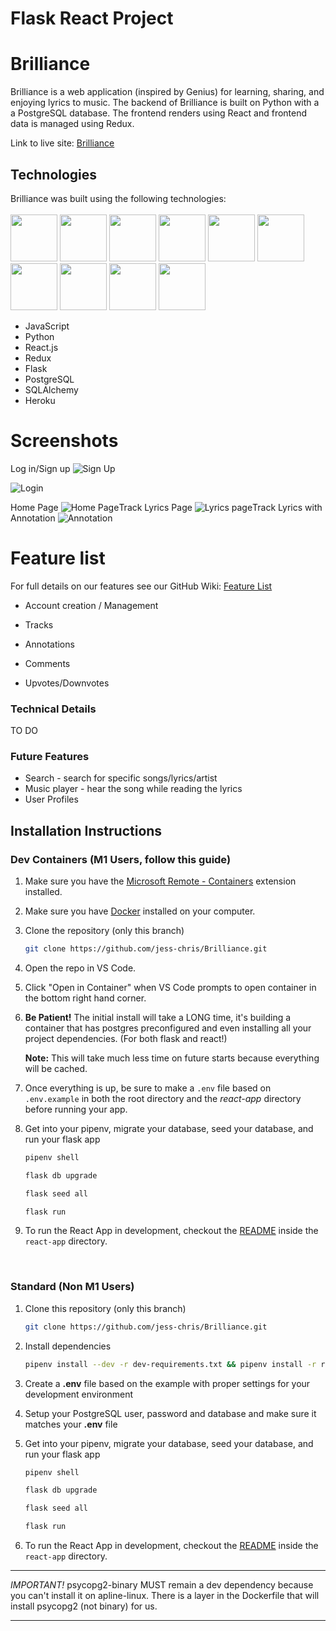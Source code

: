 # Flask React Project

# Brilliance

Brilliance is a web application (inspired by Genius) for learning, sharing, and enjoying lyrics to music. The backend of Brilliance is built on Python with a a PostgreSQL database. The frontend renders using React and frontend data is managed using Redux.

Link to live site: [Brilliance](https://brilliance-python.herokuapp.com)

## Technologies

Brilliance was built using the following technologies:
<br>
<br>
<img src="https://cdn.jsdelivr.net/gh/devicons/devicon/icons/javascript/javascript-original.svg" style="width:75px;" />
<img src="https://cdn.jsdelivr.net/gh/devicons/devicon/icons/python/python-original-wordmark.svg" style="width:75px;" />
<img src="https://cdn.jsdelivr.net/gh/devicons/devicon/icons/react/react-original-wordmark.svg" style="width:75px;" />
<img src="https://cdn.jsdelivr.net/gh/devicons/devicon/icons/redux/redux-original.svg" style="width:75px;" />
<img src="https://cdn.jsdelivr.net/gh/devicons/devicon/icons/flask/flask-original.svg" style="width:75px;" />
<img src="https://cdn.jsdelivr.net/gh/devicons/devicon/icons/postgresql/postgresql-original-wordmark.svg" style="width:75px;" />
<img src="https://cdn.jsdelivr.net/gh/devicons/devicon/icons/sqlalchemy/sqlalchemy-original.svg" style="width:75px;" />
<img src="https://cdn.jsdelivr.net/gh/devicons/devicon/icons/heroku/heroku-plain-wordmark.svg" style="width:75px;" />
<img src="https://cdn.jsdelivr.net/gh/devicons/devicon/icons/css3/css3-plain-wordmark.svg" style="width:75px;" />
<img src="https://cdn.jsdelivr.net/gh/devicons/devicon/icons/vscode/vscode-original-wordmark.svg" style="width:75px;" />
* JavaScript
* Python
* React.js
* Redux
* Flask
* PostgreSQL
* SQLAlchemy
* Heroku


# Screenshots
Log in/Sign up
![Sign Up](https://lh3.googleusercontent.com/qWyc4qKLM5UAPagJuDEvBzzo2xNCNsGFMOd6A5V4B75oUOlVl27kNMbnBCddbWMJzE6zcZ1nulqwd-foOZoMPKkXiMm-FN2ONGeYN6CAqTKqkSPGRtrau_G6aNwHSD8l3_7uc0Mg0crQmEj9SVf42RNg3HcBd4YsRKEOMLc1N6pn0nakBWsVxkepWnqvlBTOu92Z7_w-T2UL2hgpszZ7qLiZscGbjbpcL0fz6Ec5XRg1007mUX1sG3bLBvbtF00mo-cM8bt2-0G1-2ifjMJuUxpO5_nNOT_WVLlyvJDhSEVxMpokpc7DSatWB95NWOnCYEgnkcqAHG0phTRgPXEyLeJd1Uu5jVNjNHpLf25To-F7JOU6tmEJaifpYvx_yFczgWz6Ulff3M2V63xWcnO7NlVCNRCyAPoS_R3n6gtbH_zM8t80jpX6WOcn6EQ6OUlFcqKOtVoaN10WCUz0ApgwM6LHiUFYvVIO3SZbOoNVAoxdiwamme63f2GVou-s2pU5RIpL3f9Q_UU8hjng4rWCG_uGFBOKbFw7JY7ed7MN3vMQ6cwRUy3NKpZWDc4Un5Kpl8umZeVP2Sw_Wi2H_1YKtoTHP7tqkK4z0HakbvCaAdC0830NpPFE9VtpX05iBRZJE1TNPtVQ7gXA2fiO4OMuwdv4J3Fc76xOvBqjNjj83K1ol6BrSQp6JqjfisZb60t_lH4okGTcbdWnJVzT26Qv0rCZfZGr2Ojt8-vxAgo4xALmaDzVPbJU4TFfTtJIrzHgrlGD3N2J5xmTaTu754Bd_Iljecv_xq-nfMmN=w1900-h927-no?authuser=0)

![Login](https://lh3.googleusercontent.com/KTqAgIL8U1NZcLmFUD-5TDJZd_JaqRJGQIOMk_CKNufJ_bkSpaoqwkztRji3uw_mMi8XZI0_7oOuWyvSHdtvikzse9ADCzIhfIkgcYa0SInEDHkosPRa2jkBNHlQcJcaVOlQrtR3FEfMlPJD116K5y5Y_FJ4ulLGUHAKCrEeOiaSWtCNjbIEQKDz5U3of1OgtVY9xI1Eyu0YpI6UmrtnLwivYcGT4Qm5jmTz3LRU3wXKkD3zsENxpDDP5fUXVUOf0mrX1LiCRyn4r9rkoTy-2BQw4LV075XF-yTcM2qJ5W1fVoXTefsuwt-ZujfXEUh9MYojg6GCaTWsWFnv4NZiBDKpifA0kbLCTHZCtSV5z9abz5ZiIcAmEm33mWEsMdCztF17LlGiV6cG3DYQEYc37Jrywl5mxmsq2MePOTesdMFwLecqY6jlNn1nZysQw6YyT6XpYQ5w_Pk_lMJsWF4n3zNNRr5mg858R_fQhzcEo7FGo_chsEPlXR62lDWvsXNeg5lhBUWL2Wz_TdTxa5rx0IzqgF2XHjIwO_Gk0QxNS6Mbvb3TJTKllmqZzp0CqIGKzhXGz4RKrR60CNKvU2LL9zY1pAgFlq6TLwSHFILlkjJNRrsa3sCNK8mqJZVmvYqZ-eq9acaWpO_k2I1o7F2XKWt-BeOzzC58nUiDAFAU8fLGGm-2SahrtNDob9b-F2FtT9O4ixh0UmrOlCixsA7UF63Qa_tbLVkOxX2Z5at1ClimxiKCgWD83HleyFhDKOV-dzXICk7jjPnFu5iQ3Q2zIliZymOpXqLCxyfn=w1904-h927-no?authuser=0)

Home Page
![Home Page](https://lh3.googleusercontent.com/-x0ryKfw13JdhRd1Y_H9j4YAexFL4WuumVPj7QHBFju45PBzHLov91nueUB_mKcZCporeJQ4A7MF4Z0E1Ed5IuzxK0G-Bjmvf9HG-uM9lxQCiel1cCNtFQIZqA5gMN8Oda8CZNAbKlYzJEytfND69Vizj7qt_QlxkkXEvrke59g5ncgdJpcD7pYNkC4LL1mvzb53nnugdlVsZ6dhaEBh5MLno6u-7rKLlDtJ51vWBRg-vyd3liWpnWNqH5qDQfdsVHC--CLdBznlBsOTequZw8opN7u7NXpGY7zBRaT9g3wF9Gc1QTwPSgaMKFj4dWe3cUYuII-b2T8ZJttqSbvWa_ScPSxdEHKll_r6v161Pv3w2HE1lfujL88o11BkaJH8ZhWKHgz-jJQQ2YvQmi0on571inH1znc4Oy8AE6HdvUUKJsQGD_xBMyMq88tSGaZgBByVnzF0e-052P55JkpBlP9_8AKZH72nO8kb5mfmZFcgfckV_0qCU3-FodZZfpNuomb87cyTfsWvlVqzSBTV2W7w8uBjNz0Xz0pbTssij19gMtKH2LcDfHfou4AGWhALnhBfeIssxmxTs42aqnHtoxoK2WMufi5JS1rDBvpvnrgu0BHze4ukJ2O4gP2Qd6xXvmfqEiXRrVzJhgoFFJ6gf19ZlmccmUHBFj4DcQlUuAUuFVGxRQM-PlGbdv07lXS2NNazNns2NEMVj3YR3pdfTNFqmCvvKmOTa8hjN_YU401vR7YPPSMBdl5ShSMu3pFTcUq1bJgxInZOTjDOaT7ctECLRo2PFmbpBBfv=w1902-h927-no?authuser=0)Track Lyrics Page
![Lyrics page](https://lh3.googleusercontent.com/u2PZmY9P7u4nW9pIpANw1X5nFcWSCPoyKpacztUlgWEzIAYjZi8IHTcN5eP-JzIYCfxRX1UuUWb1_UtzWaRniN934nLY1XEXzg_CusGugUMbRmkuaXuMY4pQdq6J0f4QQWqn9TGTE7m01_513nQQYKtOl2yDRD12JQPSrXeoozWmVd-B4iuDAJ7Be2y8aoDIfe29lfJ-qCugbeSXv7Zkhdcc-klePK1NJCmqpZ199R1IpADuVKOAGU8mvFjwp7mTp2tC9cIcUdCR4LgHwu3vNV0qpjo8wvMuX7B9jvKazJCeRupv_mpEdpqnSQBFVTkuTt4ST1Jct6qBAHAcEg_lK7rUrPBBfuuiThH4liFwhK17QwHujLludOo3ucqfNluZHAD6SDbKTmyAAzPoxWywD7IeAkpyIbwa9uwVgnuv0SX08Eq440-IRgT_-nEkRGPw1mcm_Zd_Hi_mcAFlKkd0qr0DiNsUAehUoegjqzJsyQglbq2BIzLOHFAnvlkun_pfX-VDe66mathOFm-pg2DRhF9qMrblwpJrdRxycNTv46hV_PVSZQDgNY8urkCHcJ1ajrubl3lFc1O4d5HnBN9QU_wQQ4eJM9oEk2H91pq7IEhZ0oEeDUg0d9lM4yp8ZuOaaJ_xCEaWlXofY0-CFvy86dlcNEXWiLKDm5np_RVn1zpZozEzAWF3RCMEy1sEV13i_lwLHzoMhWWGtv67im9Jh_XDCcVAl-Dq3eEUwuSiJ8FTsDMCzi1cp28F_myZPEOOm77CScmoHQ2MPWnZE_QmZOis-DwG9OJPlgno=w1904-h927-no?authuser=0)Track Lyrics with Annotation
![Annotation](https://lh3.googleusercontent.com/rAVKcGMvB_aXx78jLpyYktcPmmWQ1FTBiDUd_ulVhUNNsPOgFlV80J7gjyYSEyXcIEOcupcHtCsIHaoFqEuYpMALstMJftZk18T_AlShDFwIot26sshnce0CqV2K-YeJoxA9V67jAG9HqvCksNAr5STwROjm1ITvHyq42xbMhPBU24_FHA07Euh5elX7ikfhSlMJKIjO9jpca5WwdgLfxfJLi4S34JnoPiG-IwMCtBlY2ImoVekX654ckf86bQb86D0YYrnWIMuh7GhmH0ZFqU_2h5j_JGBSbyW5XH-1NnaniVOxDGU2oPquDxHewqjckxlCbwjIClWpkVpghUPOlJe0NBf8-XVVZMI5CU5nRoE3O-KrQRfFqI-iEOH9mt8DAYsjlxM2EsWoxY3j71sYb8seK4pWCgsgCjpjUbOVpq0ce-9Sz7akRfUYAyDKTYARR2WH_IGh-cCJc-CZMpqGUYrgpHGrr159dUCOcb928hnUlGT_7kPLc9xMrvcZAyNlV6zAo1ySewTXDPxJex7XMC_0A-zXN7VcehHLCZxzuC8VQhSLR1v6KbIxqaLy7fn-Hfu6gqdzVLFZznS933EQxzoc1tuzKh2SlvSB-fU2GmP70BKFtCyjYTx14WJlrE59X0culxTJ09sE9duKddqdLWPCcXq-dojyjk041CpWRnr2R6aWF9ip2n3iCh55zHcX95hW7382ivGTS-e4tfCxRHw-QDkHyZY4NjlIUFKMdjs2iFUN9tkeHRadS9I4iCvP4V7NXRCwxbt8E-aIghTTzDgBpFrCX12Jtos7=w1902-h927-no?authuser=0)

# Feature list
For full details on our features see our GitHub Wiki: [Feature List](https://github.com/jess-chris/Brilliance/wiki/Features)

* Account creation / Management

* Tracks

* Annotations

* Comments

* Upvotes/Downvotes

### Technical Details

TO DO

### Future Features
* Search - search for specific songs/lyrics/artist
* Music player - hear the song while reading the lyrics
* User Profiles



## Installation Instructions
### Dev Containers (M1 Users, follow this guide)

1. Make sure you have the [Microsoft Remote - Containers](https://marketplace.visualstudio.com/items?itemName=ms-vscode-remote.remote-containers) extension installed. 
2. Make sure you have [Docker](https://www.docker.com/products/docker-desktop/) installed on your computer. 
3. Clone the repository (only this branch)
   ```bash
   git clone https://github.com/jess-chris/Brilliance.git
   ```
4. Open the repo in VS Code. 
5. Click "Open in Container" when VS Code prompts to open container in the bottom right hand corner. 
6. **Be Patient!** The initial install will take a LONG time, it's building a container that has postgres preconfigured and even installing all your project dependencies. (For both flask and react!)

   **Note:** This will take much less time on future starts because everything will be cached.

7. Once everything is up, be sure to make a `.env` file based on `.env.example` in both the root directory and the *react-app* directory before running your app. 

8. Get into your pipenv, migrate your database, seed your database, and run your flask app

   ```bash
   pipenv shell
   ```

   ```bash
   flask db upgrade
   ```

   ```bash
   flask seed all
   ```

   ```bash
   flask run
   ```

9. To run the React App in development, checkout the [README](./react-app/README.md) inside the `react-app` directory.

<br>

### Standard (Non M1 Users)

1. Clone this repository (only this branch)

   ```bash
   git clone https://github.com/jess-chris/Brilliance.git
   ```

2. Install dependencies

      ```bash
      pipenv install --dev -r dev-requirements.txt && pipenv install -r requirements.txt
      ```

3. Create a **.env** file based on the example with proper settings for your
   development environment
4. Setup your PostgreSQL user, password and database and make sure it matches your **.env** file

5. Get into your pipenv, migrate your database, seed your database, and run your flask app

   ```bash
   pipenv shell
   ```

   ```bash
   flask db upgrade
   ```

   ```bash
   flask seed all
   ```

   ```bash
   flask run
   ```

6. To run the React App in development, checkout the [README](./react-app/README.md) inside the `react-app` directory.

***


*IMPORTANT!*
   psycopg2-binary MUST remain a dev dependency because you can't install it on apline-linux.
   There is a layer in the Dockerfile that will install psycopg2 (not binary) for us.
***

